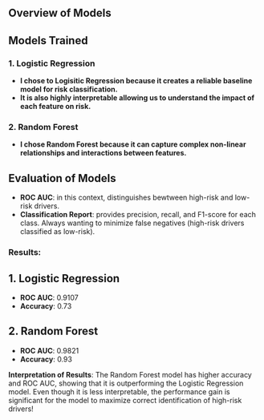
## Overview of Models


## Models Trained

### 1. Logistic Regression
- **I chose to Logisitic Regression because it creates a reliable baseline model for risk classification.**
- **It is also highly interpretable allowing us to understand the impact of each feature on risk.**

### 2. Random Forest
- **I chose Random Forest because it can capture complex non-linear relationships and interactions between features.**


## Evaluation of Models
- **ROC AUC**: in this context, distinguishes bewtween high-risk and low-risk drivers.
- **Classification Report**: provides precision, recall, and F1-score for each class. Always wanting to minimize false negatives (high-risk drivers classified as low-risk).


### Results:
## 1. Logistic Regression
- **ROC AUC**: 0.9107
- **Accuracy**: 0.73

## 2. Random Forest
- **ROC AUC**: 0.9821
- **Accuracy**: 0.93

**Interpretation of Results**: 
The Random Forest model has higher accuracy and ROC AUC, showing that it is outperforming the Logistic Regression model. 
Even though it is less interpretable, the performance gain is significant for the model to maximize correct identification of high-risk drivers!
